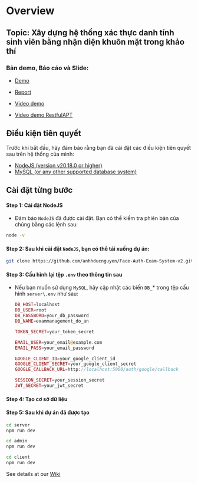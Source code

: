 # Overview

## Topic: **Xây dựng hệ thống xác thực danh tính sinh viên bằng nhận diện khuôn mặt trong khảo thí**

### Bản demo, Báo cáo và Slide: 

- [Demo]()

- [Report]()

- [Video demo]()

- [Video demo RestfulAPT]()


## Điều kiện tiên quyết
Trước khi bắt đầu, hãy đảm bảo rằng bạn đã cài đặt các điều kiện tiên quyết sau trên hệ thống của mình:

- [NodeJS (version v20.18.0 or higher)](https://nodejs.org/en/download)
- [MySQL (or any other supported database system)](https://www.mysql.com/downloads/)

## Cài đặt từng bước
#### **Step 1**: Cài đặt NodeJS

- Đảm bảo `NodeJS` đã được cài đặt. Bạn có thể kiểm tra phiên bản của chúng bằng các lệnh sau:
  
```bash
node -v
```

#### **Step 2**: Sau khi cài đặt `NodeJS`, bạn có thể tải xuống dự án:

```bash
git clone https://github.com/anhhducnguyen/Face-Auth-Exam-System-v2.git
```


#### **Step 3**: Cấu hình lại tệp `.env` theo thông tin sau
- Nếu bạn muốn sử dụng `MySQL`, hãy cập nhật các biến `DB_`* trong tệp cấu hình `server\.env` như sau:
  
    ```php
    DB_HOST=localhost
    DB_USER=root
    DB_PASSWORD=your_db_password
    DB_NAME=exammanagement_do_an

    TOKEN_SECRET=your_token_secret

    EMAIL_USER=your_email@example.com	
    EMAIL_PASS=your_email_password

    GOOGLE_CLIENT_ID=your_google_client_id
    GOOGLE_CLIENT_SECRET=your_google_client_secret
    GOOGLE_CALLBACK_URL=http://localhost:5000/auth/google/callback

    SESSION_SECRET=your_session_secret
    JWT_SECRET=your_jwt_secret
    ```


#### **Step 4**: Tạo cơ sở dữ liệu

#### **Step 5**: Sau khi dự án đã được tạo

```bash
cd server
npm run dev 
```

```bash
cd admin
npm run dev 
```

```bash
cd client
npm run dev 
```

See details at our [Wiki]()



